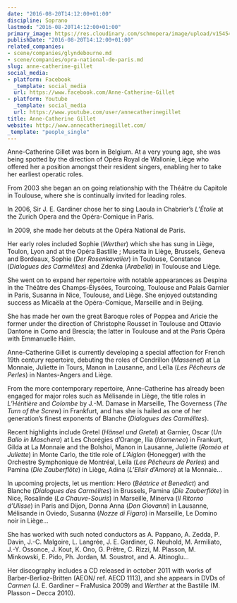 ```yaml
---
date: "2016-08-20T14:12:00+01:00"
discipline: Soprano
lastmod: "2016-08-20T14:12:00+01:00"
primary_image: https://res.cloudinary.com/schmopera/image/upload/v1545409169/media/webhook-uploads/1471698653834/2016-08-20---Anne-Catherine-Gillet.jpg.jpg
publishDate: "2016-08-20T14:12:00+01:00"
related_companies:
- scene/companies/glyndebourne.md
- scene/companies/opra-national-de-paris.md
slug: anne-catherine-gillet
social_media:
- platform: Facebook
  _template: social_media
  url: https://www.facebook.com/Anne-Catherine-Gillet
- platform: Youtube
  _template: social_media
  url: https://www.youtube.com/user/annecatherinegillet
title: Anne-Catherine Gillet
website: http://www.annecatherinegillet.com/
_template: "people_single"
---
```

Anne-Catherine Gillet was born in Belgium. At a very young age, she was being spotted by the direction of Opéra Royal de Wallonie, Liège who offered her a position amongst their resident singers, enabling her to take her earliest operatic roles.

From 2003 she began an on going relationship with the Théâtre du Capitole in Toulouse, where she is continually invited for leading roles.

In 2006, Sir J. E. Gardiner chose her to sing Laoula in Chabrier’s *L’Étoile* at the Zurich Opera and the Opéra-Comique in Paris.

In 2009, she made her debuts at the Opéra National de Paris.

Her early roles included Sophie (*Werther*) which she has sung in Liège, Toulon, Lyon and at the Opéra Bastille ; Musetta in Liège, Brussels, Geneva and Bordeaux, Sophie (*Der Rosenkavalier*) in Toulouse, Constance (*Dialogues des Carmélites*) and Zdenka (*Arabella*) in Toulouse and Liège.

She went on to expand her repertoire with notable appearances as Despina in the Théâtre des Champs-Élysées, Tourcoing, Toulouse and Palais Garnier in Paris, Susanna in Nice, Toulouse, and Liège. She enjoyed outstanding success as Micaëla at the Opéra-Comique, Marseille and in Beijing.

She has made her own the great Baroque roles of Poppea and Aricie the former under the direction of Christophe Rousset in Toulouse and Ottavio Dantone in Como and Brescia; the latter in Toulouse and at the Paris Opéra with Emmanuelle Haïm.

Anne-Catherine Gillet is currently developing a special affection for French 19th century repertoire, debuting the roles of Cendrillon (*Massenet*) at La Monnaie, Juliette in Tours, Manon in Lausanne, and Leïla (*Les Pêcheurs de Perles*) in Nantes-Angers and Liège.

From the more contemporary repertoire, Anne-Catherine has already been engaged for major roles such as Mélisande in Liège, the title roles in *L’Héritière* and *Colombe* by J.-M. Damase in Marseille, The Governess (*The Turn of the Screw*) in Frankfurt, and has she is hailed as one of her generation’s finest exponents of Blanche (*Dialogues des Carmélites*).

Recent highlights include Gretel (*Hänsel und Gretel*) at Garnier, Oscar (*Un Ballo in Maschera*) at Les Chorégies d’Orange, Ilia (*Idomeneo*) in Frankurt, Gilda at La Monnaie and the Bolshoi, Manon in Lausanne, Juliette (*Roméo et Juliette*) in Monte Carlo, the title role of *L’Aiglon* (Honegger) with the Orchestre Symphonique de Montréal, Leila (*Les Pêcheurs de Perles*) and Pamina (*Die Zauberflöte*) in Liège, Adina (*L’Elisir d’Amore*) at la Monnaie…

In upcoming projects, let us mention: Hero (*Béatrice et Benedict*) and Blanche (*Dialogues des Carmélites*) in Brussels, Pamina (*Die Zauberflöte*) in Nice, Rosalinde (*La Chauve-Souris*) in Marseille, Minerva (*Il Ritorno d’Ulisse*) in Paris and Dijon, Donna Anna (*Don Giovanni*) in Lausanne, Mélisande in Oviedo, Susanna (*Nozze di Figaro*) in Marseille, Le Domino noir in Liège…

She has worked with such noted conductors as A. Pappano, A. Zedda, P. Davin, J.-C. Malgoire, L. Langrée, J. E. Gardiner, G. Neuhold, M. Armiliato, J.-Y. Ossonce, J. Kout, K. Ono, G. Prêtre, C. Rizzi, M. Plasson, M. Minkowski, E. Pido, Ph. Jordan, M. Soustrot, and A. Altinoglu…

Her discography includes a CD released in october 2011 with works of Barber-Berlioz-Britten (AEON/ ref. AECD 1113), and she appears in DVDs of *Carmen* (J. E. Gardiner – FraMusica 2009) and *Werther* at the Bastille (M. Plasson – Decca 2010).